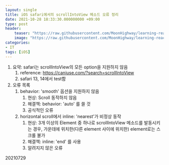 ```yaml
---
layout: single
title: iOS safari에서의 scrollIntoView 메소드 오류 정리
date: 2021-10-28 18:33:30.000000000 +09:00
type: post
header:
    teaser: "https://raw.githubusercontent.com/MoonHighway/learning-react/second-edition/learning-react.jpg"
    image: "https://raw.githubusercontent.com/MoonHighway/learning-react/second-edition/learning-react.jpg"
categories:
- IT
tags: [iOS]
---
```


1. 요약: safari는 scrollIntoView의 모든 option을 지원하지 않음
	1. reference: https://caniuse.com/?search=scrollIntoView
	2. safari 13, 14에서 test함
2. 오류 목록
	1. behavior: 'smooth' 옵션을 지원하지 않음
		1. 현상: Scroll 동작하지 않음
		2. 해결책: behavior: 'auto' 를 쓸 것
		3. 공식적인 오류
	2. horizontal scroll에서 inline: 'nearest'가 비정상 동작
		1. 현상: 3개 이상의 Element 중 하나로 scrollIntoView 메소드를 발동시키는 경우, 가운데에 위치한(다른 element 사이에 위치한) element로는 스크롤 불가
		2. 해결책: inline: 'end' 를 사용
		3. 알려지지 않은 오류

20210729
